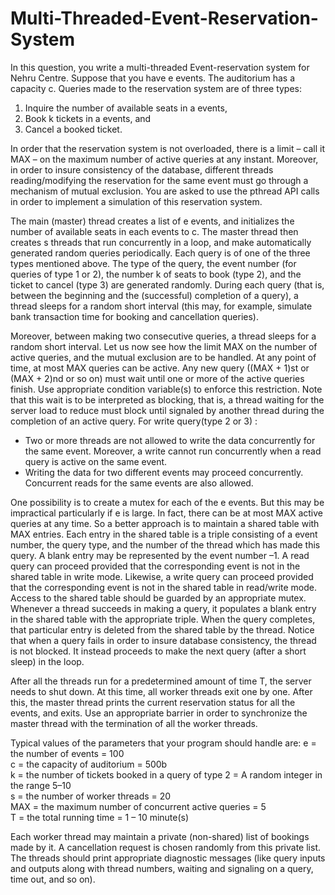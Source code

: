 # Multi-Threaded-Event-Reservation-System
In this question, you write a multi-threaded Event-reservation system for Nehru Centre.
Suppose that you have e events. The auditorium has a capacity c. Queries made to the
reservation system are of three types:
1. Inquire the number of available seats in a events,
2. Book k tickets in a events, and
3. Cancel a booked ticket.<br>

In order that the reservation system is not overloaded, there is a limit – call it MAX – on
the maximum number of active queries at any instant. Moreover, in order to insure
consistency of the database, different threads reading/modifying the reservation for the
same event must go through a mechanism of mutual exclusion. You are asked to use the
pthread API calls in order to implement a simulation of this reservation system.<br>

The main (master) thread creates a list of e events, and initializes the number of
available seats in each events to c. The master thread then creates s threads that run
concurrently in a loop, and make automatically generated random queries periodically.
Each query is of one of the three types mentioned above. The type of the query, the
event number (for queries of type 1 or 2), the number k of seats to book (type 2), and
the ticket to cancel (type 3) are generated randomly. During each query (that is,
between the beginning and the (successful) completion of a query), a thread sleeps for a
random short interval (this may, for example, simulate bank transaction time for
booking and cancellation queries).<br>

Moreover, between making two consecutive queries, a thread sleeps for a random short
interval. Let us now see how the limit MAX on the number of active queries, and the
mutual exclusion are to be handled.
At any point of time, at most MAX queries can be active. Any new query ((MAX + 1)st or
(MAX + 2)nd or so on) must wait until one or more of the active queries finish. Use
appropriate condition variable(s) to enforce this restriction. Note that this wait is to be
interpreted as blocking, that is, a thread waiting for the server load to reduce must block
until signaled by another thread during the completion of an active query.
For write query(type 2 or 3) :
* Two or more threads are not allowed to write the data concurrently for the same
event. Moreover, a write cannot run concurrently when a read query is active on
the same event.
* Writing the data for two different events may proceed concurrently. Concurrent
reads for the same events are also allowed.

One possibility is to create a mutex for each of the e events. But this may be impractical
particularly if e is large. In fact, there can be at most MAX active queries at any time. So a
better approach is to maintain a shared table with MAX entries. Each entry in the shared
table is a triple consisting of a event number, the query type, and the number of the
thread which has made this query. A blank entry may be represented by the event
number –1. A read query can proceed provided that the corresponding event is not in
the shared table in write mode. Likewise, a write query can proceed provided that the
corresponding event is not in the shared table in read/write mode. Access to the shared
table should be guarded by an appropriate mutex. Whenever a thread succeeds in
making a query, it populates a blank entry in the shared table with the appropriate
triple. When the query completes, that particular entry is deleted from the shared table
by the thread. Notice that when a query fails in order to insure database consistency, the
thread is not blocked. It instead proceeds to make the next query (after a short sleep) in
the loop.

After all the threads run for a predetermined amount of time T, the server needs to shut
down. At this time, all worker threads exit one by one. After this, the master thread
prints the current reservation status for all the events, and exits. Use an appropriate
barrier in order to synchronize the master thread with the termination of all the worker
threads.

Typical values of the parameters that your program should handle are:
e = the number of events = 100<br>
c = the capacity of auditorium = 500b<br>
k = the number of tickets booked in a query of type 2 = A random integer in the range 5–10<br>
s = the number of worker threads = 20<br>
MAX = the maximum number of concurrent active queries = 5<br>
T = the total running time = 1 – 10 minute(s)<br>

Each worker thread may maintain a private (non-shared) list of bookings made by it. A
cancellation request is chosen randomly from this private list. The threads should print
appropriate diagnostic messages (like query inputs and outputs along with thread
numbers, waiting and signaling on a query, time out, and so on).

